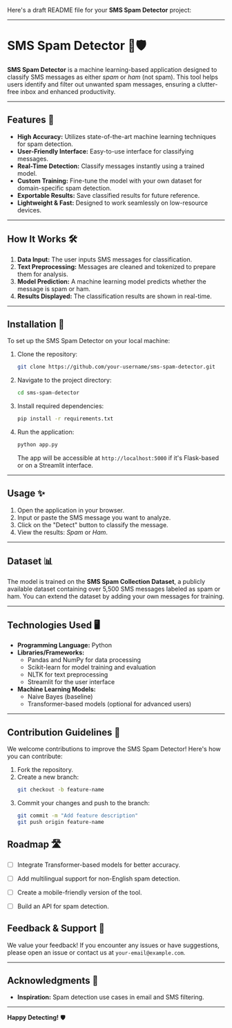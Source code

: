 Here's a draft README file for your **SMS Spam Detector** project:

---

# SMS Spam Detector 📱🛡️

**SMS Spam Detector** is a machine learning-based application designed to classify SMS messages as either *spam* or *ham* (not spam). This tool helps users identify and filter out unwanted spam messages, ensuring a clutter-free inbox and enhanced productivity.

---

## Features 🚀

- **High Accuracy:** Utilizes state-of-the-art machine learning techniques for spam detection.
- **User-Friendly Interface:** Easy-to-use interface for classifying messages.
- **Real-Time Detection:** Classify messages instantly using a trained model.
- **Custom Training:** Fine-tune the model with your own dataset for domain-specific spam detection.
- **Exportable Results:** Save classified results for future reference.
- **Lightweight & Fast:** Designed to work seamlessly on low-resource devices.

---

## How It Works 🛠️

1. **Data Input:** The user inputs SMS messages for classification.
2. **Text Preprocessing:** Messages are cleaned and tokenized to prepare them for analysis.
3. **Model Prediction:** A machine learning model predicts whether the message is spam or ham.
4. **Results Displayed:** The classification results are shown in real-time.

---

## Installation 🔧

To set up the SMS Spam Detector on your local machine:

1. Clone the repository:
   ```bash
   git clone https://github.com/your-username/sms-spam-detector.git
   ```
2. Navigate to the project directory:
   ```bash
   cd sms-spam-detector
   ```
3. Install required dependencies:
   ```bash
   pip install -r requirements.txt
   ```
4. Run the application:
   ```bash
   python app.py
   ```
   The app will be accessible at `http://localhost:5000` if it's Flask-based or on a Streamlit interface.

---

## Usage ✨

1. Open the application in your browser.
2. Input or paste the SMS message you want to analyze.
3. Click on the "Detect" button to classify the message.
4. View the results: *Spam* or *Ham*.

---

## Dataset 📊

The model is trained on the **SMS Spam Collection Dataset**, a publicly available dataset containing over 5,500 SMS messages labeled as spam or ham. You can extend the dataset by adding your own messages for training.

---

## Technologies Used 🖥️

- **Programming Language:** Python
- **Libraries/Frameworks:**
  - Pandas and NumPy for data processing
  - Scikit-learn for model training and evaluation
  - NLTK for text preprocessing
  - Streamlit for the user interface
- **Machine Learning Models:**
  - Naive Bayes (baseline)
  - Transformer-based models (optional for advanced users)

---

## Contribution Guidelines 🤝

We welcome contributions to improve the SMS Spam Detector! Here's how you can contribute:

1. Fork the repository.
2. Create a new branch:
   ```bash
   git checkout -b feature-name
   ```
3. Commit your changes and push to the branch:
   ```bash
   git commit -m "Add feature description"
   git push origin feature-name
   ```

## Roadmap 🛣️

- [ ] Integrate Transformer-based models for better accuracy.
- [ ] Add multilingual support for non-English spam detection.
- [ ] Create a mobile-friendly version of the tool.
- [ ] Build an API for spam detection.


## Feedback & Support 💬

We value your feedback! If you encounter any issues or have suggestions, please open an issue or contact us at `your-email@example.com`.

---

## Acknowledgments 🙏

- **Inspiration:** Spam detection use cases in email and SMS filtering.

---

**Happy Detecting!** 🛡️

